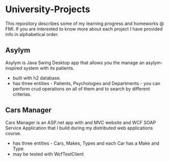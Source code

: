 # University-Projects
This repository describes some of my learning progress and homeworks @ FMI. If you are interested to know more about each project I have provided info in alphabetical order.

## Asylym 
Asylym is Java Swing Desktop app that allows you the manage an asylym-inspired system with its patients.  
- built with h2 database.   
- has three entities - Patients, Psychologies and Departments - you can perform crud operations on all of them and to search by different criterias.
  
## Cars Manager  
Cars Manager is an ASP.net app with and MVC website and WCF SOAP Service Application that I build during my distributed web applications course.  
- has three entities - Cars, Makes, Types and each Car has a Make and Type.  
- may be tested with WcfTestClient 
